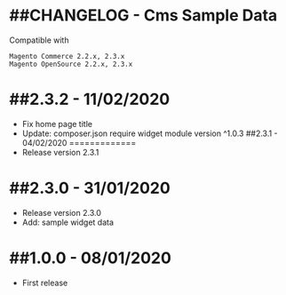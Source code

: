 ##CHANGELOG - Cms Sample Data
=============
Compatible with 
```
Magento Commerce 2.2.x, 2.3.x
Magento OpenSource 2.2.x, 2.3.x
```
##2.3.2 - 11/02/2020
=============
- Fix home page title
- Update: composer.json require widget module version ^1.0.3
##2.3.1 - 04/02/2020
=============
- Release version 2.3.1

##2.3.0 - 31/01/2020
=============
- Release version 2.3.0
- Add: sample widget data

##1.0.0 - 08/01/2020
=============
- First release

